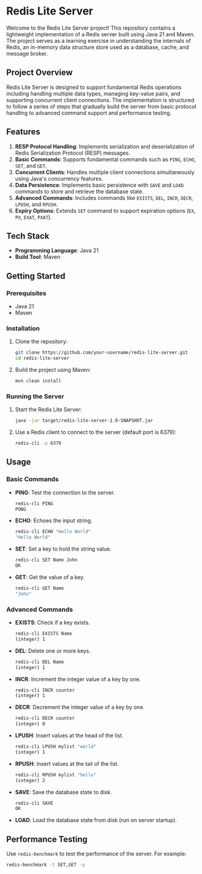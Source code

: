 # Redis Lite Server

Welcome to the Redis Lite Server project! This repository contains a lightweight implementation of a Redis server built using Java 21 and Maven. The project serves as a learning exercise in understanding the internals of Redis, an in-memory data structure store used as a database, cache, and message broker.

## Project Overview

Redis Lite Server is designed to support fundamental Redis operations including handling multiple data types, managing key-value pairs, and supporting concurrent client connections. The implementation is structured to follow a series of steps that gradually build the server from basic protocol handling to advanced command support and performance testing.

## Features

1. **RESP Protocol Handling**: Implements serialization and deserialization of Redis Serialization Protocol (RESP) messages.
2. **Basic Commands**: Supports fundamental commands such as `PING`, `ECHO`, `SET`, and `GET`.
3. **Concurrent Clients**: Handles multiple client connections simultaneously using Java's concurrency features.
4. **Data Persistence**: Implements basic persistence with `SAVE` and `LOAD` commands to store and retrieve the database state.
5. **Advanced Commands**: Includes commands like `EXISTS`, `DEL`, `INCR`, `DECR`, `LPUSH`, and `RPUSH`.
6. **Expiry Options**: Extends `SET` command to support expiration options (`EX`, `PX`, `EXAT`, `PXAT`).

## Tech Stack

- **Programming Language**: Java 21
- **Build Tool**: Maven

## Getting Started

### Prerequisites

- Java 21
- Maven

### Installation

1. Clone the repository:
    ```sh
    git clone https://github.com/your-username/redis-lite-server.git
    cd redis-lite-server
    ```

2. Build the project using Maven:
    ```sh
    mvn clean install
    ```

### Running the Server

1. Start the Redis Lite Server:
    ```sh
    java -jar target/redis-lite-server-1.0-SNAPSHOT.jar
    ```

2. Use a Redis client to connect to the server (default port is 6379):
    ```sh
    redis-cli -p 6379
    ```

## Usage

### Basic Commands

- **PING**: Test the connection to the server.
    ```sh
    redis-cli PING
    PONG
    ```

- **ECHO**: Echoes the input string.
    ```sh
    redis-cli ECHO "Hello World"
    "Hello World"
    ```

- **SET**: Set a key to hold the string value.
    ```sh
    redis-cli SET Name John
    OK
    ```

- **GET**: Get the value of a key.
    ```sh
    redis-cli GET Name
    "John"
    ```

### Advanced Commands

- **EXISTS**: Check if a key exists.
    ```sh
    redis-cli EXISTS Name
    (integer) 1
    ```

- **DEL**: Delete one or more keys.
    ```sh
    redis-cli DEL Name
    (integer) 1
    ```

- **INCR**: Increment the integer value of a key by one.
    ```sh
    redis-cli INCR counter
    (integer) 1
    ```

- **DECR**: Decrement the integer value of a key by one.
    ```sh
    redis-cli DECR counter
    (integer) 0
    ```

- **LPUSH**: Insert values at the head of the list.
    ```sh
    redis-cli LPUSH mylist "world"
    (integer) 1
    ```

- **RPUSH**: Insert values at the tail of the list.
    ```sh
    redis-cli RPUSH mylist "hello"
    (integer) 2
    ```

- **SAVE**: Save the database state to disk.
    ```sh
    redis-cli SAVE
    OK
    ```

- **LOAD**: Load the database state from disk (run on server startup).

## Performance Testing

Use `redis-benchmark` to test the performance of the server. For example:
```sh
redis-benchmark -t SET,GET -q
